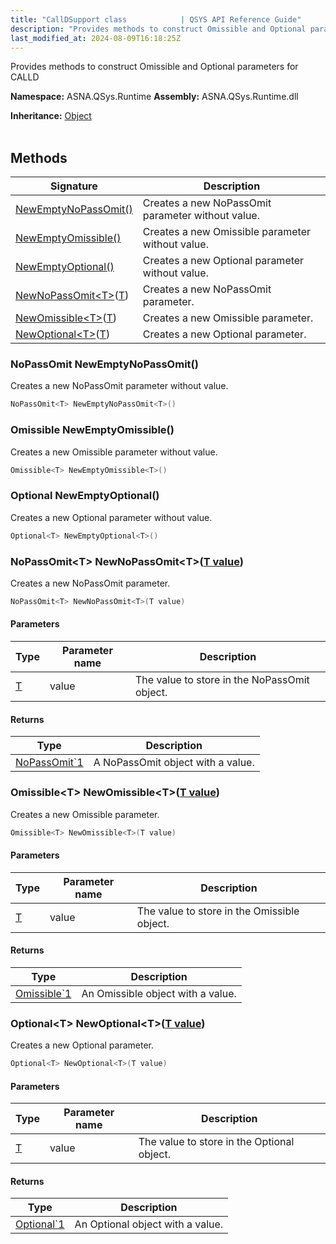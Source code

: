 ```yaml
---
title: "CallDSupport class            | QSYS API Reference Guide"
description: "Provides methods to construct Omissible and Optional parameters for CALLD "
last_modified_at: 2024-08-09T16:18:25Z
---
```


Provides methods to construct Omissible and Optional parameters for CALLD

**Namespace:** ASNA.QSys.Runtime
**Assembly:** ASNA.QSys.Runtime.dll

**Inheritance:** [Object](https://docs.microsoft.com/en-us/dotnet/api/system.object)
<br>
<br>

## Methods

| Signature | Description |
| --- | --- |
| [NewEmptyNoPassOmit<T>()](#nopassomit-t-newemptynopassomit-t) | Creates a new NoPassOmit parameter without value.
| [NewEmptyOmissible<T>()](#omissible-t-newemptyomissible-t) | Creates a new Omissible parameter without value.
| [NewEmptyOptional<T>()](#optional-t-newemptyoptional-t) | Creates a new Optional parameter without value.
| [NewNoPassOmit\<T\>](#nopassomit-t-newnopassomit-t-t-value)([T](https://learn.microsoft.com/en-us/dotnet/api/system.type?view=net-8.0)) | Creates a new NoPassOmit parameter.
| [NewOmissible\<T\>](#omissible-t-newomissible-t-t-value)([T](https://learn.microsoft.com/en-us/dotnet/api/system.type?view=net-8.0)) | Creates a new Omissible parameter.
| [NewOptional\<T\>](#optional-t-newoptional-t-t-value)([T](https://learn.microsoft.com/en-us/dotnet/api/system.type?view=net-8.0)) | Creates a new Optional parameter.

### NoPassOmit<T> NewEmptyNoPassOmit<T>()

Creates a new NoPassOmit parameter without value.

```cs
NoPassOmit<T> NewEmptyNoPassOmit<T>()
```

### Omissible<T> NewEmptyOmissible<T>()

Creates a new Omissible parameter without value.

```cs
Omissible<T> NewEmptyOmissible<T>()
```

### Optional<T> NewEmptyOptional<T>()

Creates a new Optional parameter without value.

```cs
Optional<T> NewEmptyOptional<T>()
```

### NoPassOmit\<T\> NewNoPassOmit\<T\>([T value](https://learn.microsoft.com/en-us/dotnet/api/system.type?view=net-8.0))

Creates a new NoPassOmit parameter.

```cs
NoPassOmit<T> NewNoPassOmit<T>(T value)
```

#### Parameters

| Type | Parameter name | Description
| --- | --- | ---
| [T](https://learn.microsoft.com/en-us/dotnet/api/system.type?view=net-8.0) | value | The value to store in the NoPassOmit object.

#### Returns

| Type | Description
| --- | ---
| [NoPassOmit`1](/reference/runtime/qsys-runtime/no-pass-omit-1.html) | A NoPassOmit object with a value.

### Omissible\<T\> NewOmissible\<T\>([T value](https://learn.microsoft.com/en-us/dotnet/api/system.type?view=net-8.0))

Creates a new Omissible parameter.

```cs
Omissible<T> NewOmissible<T>(T value)
```

#### Parameters

| Type | Parameter name | Description
| --- | --- | ---
| [T](https://learn.microsoft.com/en-us/dotnet/api/system.type?view=net-8.0) | value | The value to store in the Omissible object.

#### Returns

| Type | Description
| --- | ---
| [Omissible`1](/reference/runtime/qsys-runtime/omissible-1.html) | An Omissible object with a value.

### Optional\<T\> NewOptional\<T\>([T value](https://learn.microsoft.com/en-us/dotnet/api/system.type?view=net-8.0))

Creates a new Optional parameter.

```cs
Optional<T> NewOptional<T>(T value)
```

#### Parameters

| Type | Parameter name | Description
| --- | --- | ---
| [T](https://learn.microsoft.com/en-us/dotnet/api/system.type?view=net-8.0) | value | The value to store in the Optional object.

#### Returns

| Type | Description
| --- | ---
| [Optional`1](/reference/runtime/qsys-runtime/optional-1.html) | An Optional object with a value.

